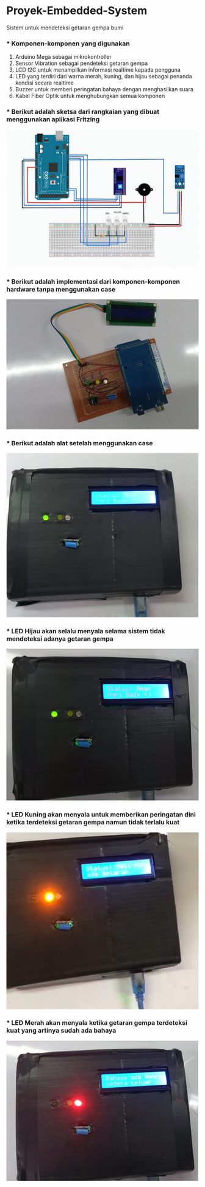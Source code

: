 # Proyek-Embedded-System
Sistem untuk mendeteksi getaran gempa bumi

### * Komponen-komponen yang digunakan
1. Arduino Mega sebagai mikrokontroller
2. Sensor Vibration sebagai pendeteksi getaran gempa
3. LCD I2C untuk menampilkan informasi realtime kepada pengguna
4. LED yang terdiri dari warna merah, kuning, dan hijau sebagai penanda kondisi secara realtime
5. Buzzer untuk memberi peringatan bahaya dengan menghasilkan suara
6. Kabel Fiber Optik untuk menghubungkan semua komponen


### * Berikut adalah sketsa dari rangkaian yang dibuat menggunakan aplikasi Fritzing

![Sketsa Rangkaian](https://raw.githubusercontent.com/cyntiadebora/Proyek-Embedded-System/2aa27c3bd156ee8f1234eb72a1b92c1786a2c64d/Picture1.png)


### * Berikut adalah implementasi dari komponen-komponen hardware tanpa menggunakan case

![Rangkaian Tanpa Case](https://github.com/cyntiadebora/Proyek-Embedded-System/blob/main/Picture2.png?raw=true)


### * Berikut adalah alat setelah menggunakan case

![Case Sistem](https://raw.githubusercontent.com/cyntiadebora/Proyek-Embedded-System/cfae2f9d310caf8f84340595970bf90ed8aac3cf/Picture3.png)


### * LED Hijau akan selalu menyala selama sistem tidak mendeteksi adanya getaran gempa

![LED Hijau](https://github.com/cyntiadebora/Proyek-Embedded-System/blob/main/Picture4.png?raw=true)


### * LED Kuning akan menyala untuk memberikan peringatan dini ketika terdeteksi getaran gempa namun tidak terlalu kuat 

![LED Kuning](https://github.com/cyntiadebora/Proyek-Embedded-System/blob/main/Picture5.png?raw=true)


### * LED Merah akan menyala ketika getaran gempa terdeteksi kuat yang artinya sudah ada bahaya

![LED Merah](https://github.com/cyntiadebora/Proyek-Embedded-System/blob/main/Picture6.png?raw=true)


